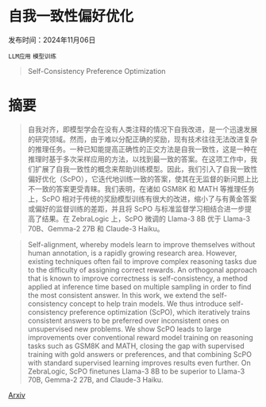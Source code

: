 # 自我一致性偏好优化

发布时间：2024年11月06日

`LLM应用` `模型训练`

> Self-Consistency Preference Optimization

# 摘要

> 自我对齐，即模型学会在没有人类注释的情况下自我改进，是一个迅速发展的研究领域。然而，由于难以分配正确的奖励，现有技术往往无法改进复杂的推理任务。一种已知能提高正确性的正交方法是自我一致性，这是一种在推理时基于多次采样应用的方法，以找到最一致的答案。在这项工作中，我们扩展了自我一致性的概念来帮助训练模型。因此，我们引入了自我一致性偏好优化（ScPO），它迭代地训练一致的答案，使其在无监督的新问题上比不一致的答案更受青睐。我们表明，在诸如 GSM8K 和 MATH 等推理任务上，ScPO 相对于传统的奖励模型训练有很大的改进，缩小了与有黄金答案或偏好的监督训练的差距，并且将 ScPO 与标准监督学习相结合进一步提高了结果。在 ZebraLogic 上，ScPO 微调的 Llama-3 8B 优于 Llama-3 70B、Gemma-2 27B 和 Claude-3 Haiku。

> Self-alignment, whereby models learn to improve themselves without human annotation, is a rapidly growing research area. However, existing techniques often fail to improve complex reasoning tasks due to the difficulty of assigning correct rewards. An orthogonal approach that is known to improve correctness is self-consistency, a method applied at inference time based on multiple sampling in order to find the most consistent answer. In this work, we extend the self-consistency concept to help train models. We thus introduce self-consistency preference optimization (ScPO), which iteratively trains consistent answers to be preferred over inconsistent ones on unsupervised new problems. We show ScPO leads to large improvements over conventional reward model training on reasoning tasks such as GSM8K and MATH, closing the gap with supervised training with gold answers or preferences, and that combining ScPO with standard supervised learning improves results even further. On ZebraLogic, ScPO finetunes Llama-3 8B to be superior to Llama-3 70B, Gemma-2 27B, and Claude-3 Haiku.

[Arxiv](https://arxiv.org/abs/2411.04109)
